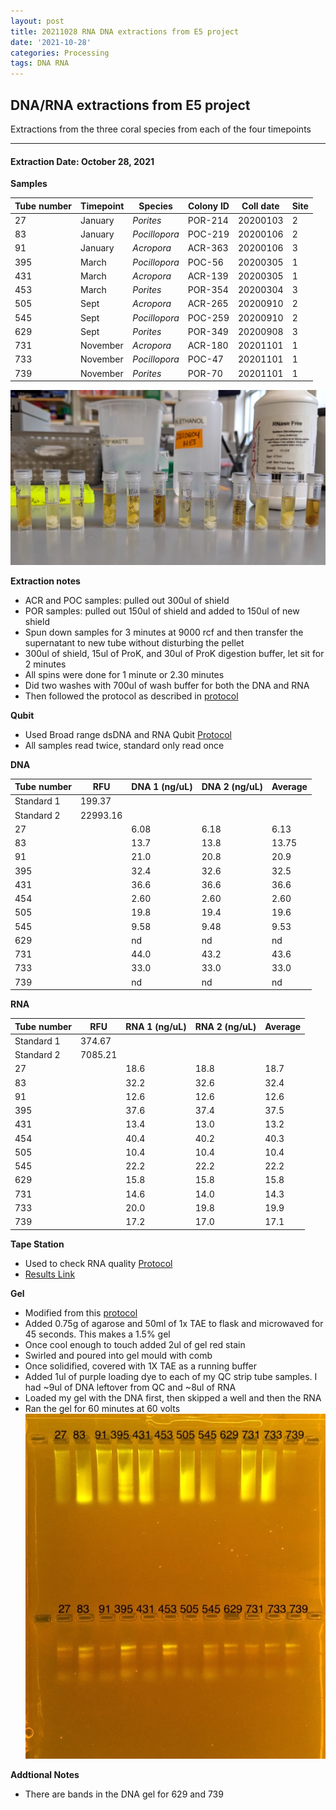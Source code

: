 ```yaml
---
layout: post
title: 20211028 RNA DNA extractions from E5 project
date: '2021-10-28'
categories: Processing
tags: DNA RNA
---
```


## DNA/RNA extractions from E5 project

Extractions from the three coral species from each of the four timepoints

---

#### Extraction Date: October 28, 2021 
**Samples**

| Tube number 	| Timepoint	   	| Species	    | Colony ID 	| Coll date		| Site       	|
|-------------	|------------	|-------------	|-------------	|-------------	|-------------	|
| 27		 	| January	 	| *Porites*		| POR-214      	| 20200103   	| 2				|
| 83			| January	 	| *Pocillopora*	| POC-219	    | 20200106		| 2				|
| 91		 	| January	  	| *Acropora*	| ACR-363    	| 20200106  	| 3				|
| 395		 	| March		 	| *Pocillopora*	| POC-56    	| 20200305   	| 1				|
| 431			| March 		| *Acropora*	| ACR-139	    | 20200305		| 1				|
| 453		 	| March	  		| *Porites*		| POR-354    	| 20200304  	| 3				|
| 505		 	| Sept		 	| *Acropora*	| ACR-265     	| 20200910   	| 2				|
| 545			| Sept	 		| *Pocillopora*	| POC-259	    | 20200910		| 2				|
| 629		 	| Sept		  	| *Porites*		| POR-349    	| 20200908  	| 3				|
| 731		 	| November	 	| *Acropora*	| ACR-180	   	| 20201101   	| 1				|
| 733			| November	 	| *Pocillopora*	| POC-47	    | 20201101		| 1				|
| 739		 	| November	  	| *Porites*		| POR-70    	| 20201101  	| 1				|


![20211028_samples.jpg](https://github.com/Kterpis/Putnam_Lab_Notebook/blob/master/images/samples/20211028_samples.jpg?raw=true)


**Extraction notes**
 - ACR and POC samples: pulled out 300ul of shield
 - POR samples: pulled out 150ul of shield and added to 150ul of new shield 
 - Spun down samples for 3 minutes at 9000 rcf and then transfer the supernatant to new tube without disturbing the pellet
 - 300ul of shield, 15ul of ProK, and 30ul of ProK digestion buffer, let sit for 2 minutes
 - All spins were done for 1 minute or 2.30 minutes
 - Did two washes with 700ul of wash buffer for both the DNA and RNA
 - Then followed the protocol as described in [protocol](https://github.com/emmastrand/EmmaStrand_Notebook/blob/master/_posts/2019-05-31-Zymo-Duet-RNA-DNA-Extraction-Protocol.md)


**Qubit**
 - Used Broad range dsDNA and RNA Qubit [Protocol](https://meschedl.github.io/MESPutnam_Open_Lab_Notebook/Qubit-Protocol/)
 - All samples read twice, standard only read once
 
**DNA**

| Tube number 	| RFU		   	| DNA 1 (ng/uL) | DNA 2 (ng/uL) | Average     	|
|-------------	|------------	|-------------	|-------------	|-------------	|
| Standard 1  	| 199.37	 	| 		      	| 		      	|	         	|
| Standard 2 	| 22993.16	 	| 		    	| 		    	| 	        	|
| 27		 	|		     	| 6.08	     	| 6.18	     	| 6.13        	|
| 83		 	| 			   	| 13.7  	    | 13.8        	| 13.75			|
| 91		  	|		     	| 21.0 	      	| 20.8        	| 20.9       	|
| 395		 	| 			   	| 32.4       	| 32.6       	| 32.5     		|
| 431		  	|		     	| 36.6      	| 36.6         	| 36.6        	|
| 454		 	| 			   	| 2.60      	| 2.60	      	| 2.60       	|
| 505		  	|		     	| 19.8       	| 19.4        	| 19.6       	|
| 545		 	| 			   	| 9.58       	| 9.48         	| 9.53      	|
| 629		  	|		     	| nd	  	    | nd         	| nd        	|
| 731		 	| 			   	| 44.0        	| 43.2        	| 43.6       	|
| 733		  	|		     	| 33.0      	| 33.0      	| 33.0	     	|
| 739		 	| 			   	| nd	       	| nd         	| nd	       	|


**RNA**


| Tube number 	| RFU		   	| RNA 1 (ng/uL) | RNA 2 (ng/uL) | Average     	|
|-------------	|------------	|-------------	|-------------	|-------------	|
| Standard 1  	| 374.67	 	| 		      	| 		      	|	         	|
| Standard 2 	| 7085.21	 	| 		    	| 		    	| 	        	|
| 27		 	|		     	| 18.6	     	| 18.8	     	| 18.7        	|
| 83		 	| 			   	| 32.2  	    | 32.6        	| 32.4			|
| 91		  	|		     	| 12.6 	      	| 12.6        	| 12.6       	|
| 395		 	| 			   	| 37.6       	| 37.4       	| 37.5     		|
| 431		  	|		     	| 13.4      	| 13.0         	| 13.2        	|
| 454		 	| 			   	| 40.4      	| 40.2	      	| 40.3       	|
| 505		  	|		     	| 10.4       	| 10.4        	| 10.4       	|
| 545		 	| 			   	| 22.2       	| 22.2         	| 22.2      	|
| 629		  	|		     	| 15.8  	    | 15.8         	| 15.8        	|
| 731		 	| 			   	| 14.6        	| 14.0        	| 14.3        	|
| 733		  	|		     	| 20.0      	| 19.8      	| 19.9       	|
| 739		 	| 			   	| 17.2       	| 17.0         	| 17.1       	|


**Tape Station**
 - Used to check RNA quality [Protocol](https://meschedl.github.io/MESPutnam_Open_Lab_Notebook/RNA-TapeStation-Protocol/)
 - [Results Link](https://github.com/Kterpis/Putnam_Lab_Notebook/blob/8e720f4dca873f00891e51cfb88b9b48123fab61/images/tape_station/2021-10-28%20-%2014.39.45.pdf)

**Gel**
 - Modified from this [protocol](https://meschedl.github.io/MESPutnam_Open_Lab_Notebook/Gel-Protocol/)
 - Added 0.75g of agarose and 50ml of 1x TAE to flask and microwaved for 45 seconds. This makes a 1.5% gel
 - Once cool enough to touch added 2ul of gel red stain
 - Swirled and poured into gel mould with comb
 - Once solidified, covered with 1X TAE as a running buffer
 - Added 1ul of purple loading dye to each of my QC strip tube samples. I had ~9ul of DNA leftover from QC and ~8ul of RNA
 - Loaded my gel with the DNA first, then skipped a well and then the RNA
 - Ran the gel for 60 minutes at 60 volts
 ![2021028_gel.jpg](https://github.com/Kterpis/Putnam_Lab_Notebook/blob/master/images/gels/20211028_gel.jpg?raw=true)
 
 **Addtional Notes**
  - There are bands in the DNA gel for 629 and 739


